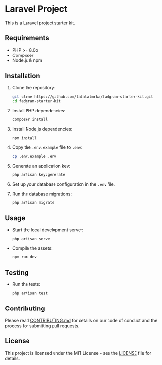 # Laravel Project

This is a Laravel project starter kit.

## Requirements

-   PHP >= 8.0o
-   Composer
-   Node.js & npm

## Installation

1. Clone the repository:

    ```sh
    git clone https://github.com/talalalmrka/fadgram-starter-kit.git
    cd fadgram-starter-kit
    ```

2. Install PHP dependencies:

    ```sh
    composer install
    ```

3. Install Node.js dependencies:

    ```sh
    npm install
    ```

4. Copy the `.env.example` file to `.env`:

    ```sh
    cp .env.example .env
    ```

5. Generate an application key:

    ```sh
    php artisan key:generate
    ```

6. Set up your database configuration in the `.env` file.

7. Run the database migrations:
    ```sh
    php artisan migrate
    ```

## Usage

-   Start the local development server:

    ```sh
    php artisan serve
    ```

-   Compile the assets:
    ```sh
    npm run dev
    ```

## Testing

-   Run the tests:
    ```sh
    php artisan test
    ```

## Contributing

Please read [CONTRIBUTING.md](CONTRIBUTING.md) for details on our code of conduct and the process for submitting pull requests.

## License

This project is licensed under the MIT License - see the [LICENSE](LICENSE) file for details.
